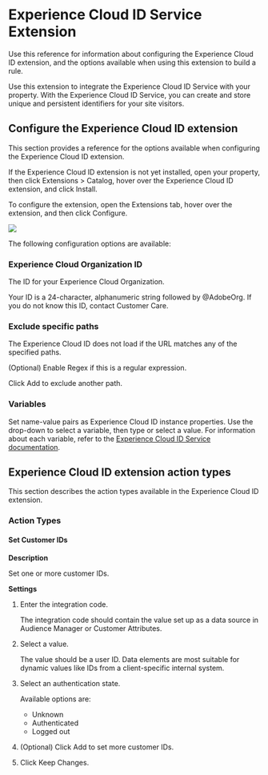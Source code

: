 # Experience Cloud ID Service Extension

Use this reference for information about configuring the Experience Cloud ID extension, and the options available when using this extension to build a rule.

Use this extension to integrate the Experience Cloud ID Service with your property. With the Experience Cloud ID Service, you can create and store unique and persistent identifiers for your site visitors.

## Configure the Experience Cloud ID extension

This section provides a reference for the options available when configuring the Experience Cloud ID extension.

If the Experience Cloud ID extension is not yet installed, open your property, then click Extensions > Catalog, hover over the Experience Cloud ID extension, and click Install.

To configure the extension, open the Extensions tab, hover over the extension, and then click Configure.

![](../images/ext-mcid-config.png)

The following configuration options are available:

### Experience Cloud Organization ID

The ID for your Experience Cloud Organization.

Your ID is a 24-character, alphanumeric string followed by @AdobeOrg. If you do not know this ID, contact Customer Care.

### Exclude specific paths

The Experience Cloud ID does not load if the URL matches any of the specified paths.

(Optional) Enable Regex if this is a regular expression.

Click Add to exclude another path.

### Variables

Set name-value pairs as Experience Cloud ID instance properties. Use the drop-down to select a variable, then type or select a value. For information about each variable, refer to the [Experience Cloud ID Service documentation](https://marketing.adobe.com/resources/help/en_US/mcvid/mcvid-overview.html).

## Experience Cloud ID extension action types

This section describes the action types available in the Experience Cloud ID extension.

### Action Types

#### Set Customer IDs

**Description**

Set one or more customer IDs.

**Settings**

1.  Enter the integration code.

    The integration code should contain the value set up as a data source in Audience Manager or Customer Attributes.

2.  Select a value.

    The value should be a user ID. Data elements are most suitable for dynamic values like IDs from a client-specific internal system.

3.  Select an authentication state.

    Available options are:

    *   Unknown
    *   Authenticated
    *   Logged out

4.  (Optional) Click Add to set more customer IDs.
5.  Click Keep Changes.
